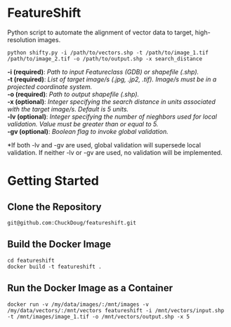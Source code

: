 # FeatureShift

Python script to automate the alignment of vector data to target, high-resolution images.

`python shifty.py -i /path/to/vectors.shp -t /path/to/image_1.tif /path/to/image_2.tif -o /path/to/output.shp -x search_distance`

**-i (required)**: *Path to input Featureclass (GDB) or shapefile (.shp).* <br>
**-t (required)**: *List of target image/s (.jpg, .jp2, .tif). Image/s must be in a projected coordinate system.* <br>
**-o (required)**: *Path to output shapefile (.shp).* <br>
**-x (optional)**: *Integer specifying the search distance in units associated with the target image/s. Default is 5 units.*  <br>
**-lv (optional)**: *Integer specifying the number of nieghbors used for local validation. Value must be greater than or equal to 5.* <br>
**-gv (optional)**: *Boolean flag to invoke global validation.* <br> 

*If both -lv and -gv are used, global validation will supersede local validation. If neither -lv or -gv are used, no validation will be implemented. <br>

# Getting Started
## Clone the Repository
`git@github.com:ChuckDoug/featureshift.git`

## Build the Docker Image
`cd featureshift` <br>
`docker build -t featureshift .`

## Run the Docker Image as a Container
`docker run -v /my/data/images/:/mnt/images -v /my/data/vectors/:/mnt/vectors featureshift -i /mnt/vectors/input.shp -t /mnt/images/image_1.tif -o /mnt/vectors/output.shp -x 5`
